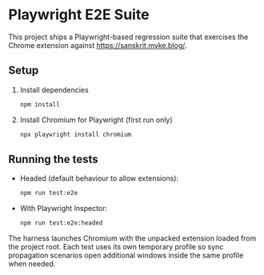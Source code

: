 # Playwright E2E Suite

This project ships a Playwright-based regression suite that exercises the Chrome extension against https://sanskrit.myke.blog/.

## Setup
1. Install dependencies
   ```bash
   npm install
   ```
2. Install Chromium for Playwright (first run only)
   ```bash
   npx playwright install chromium
   ```

## Running the tests
- Headed (default behaviour to allow extensions):
  ```bash
  npm run test:e2e
  ```
- With Playwright Inspector:
  ```bash
  npm run test:e2e:headed
  ```

The harness launches Chromium with the unpacked extension loaded from the project root. Each test uses its own temporary profile so sync propagation scenarios open additional windows inside the same profile when needed.

